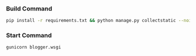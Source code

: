### Build Command 

```bash
pip install -r requirements.txt && python manage.py collectstatic --noinput && python manage.py migrate
```

### Start Command

```bash
gunicorn blogger.wsgi
```